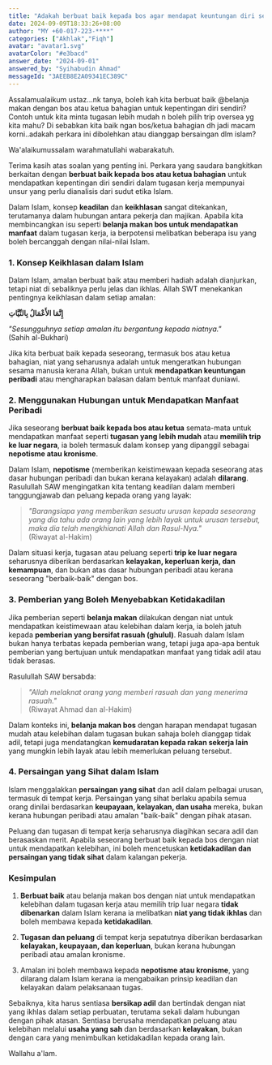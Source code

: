 ```yaml
---
title: "Adakah berbuat baik kepada bos agar mendapat keuntungan diri sendiri seperti tugasan mudah dan perjalanan ke luar negara dibenarkan dalam Islam?"
date: 2024-09-09T18:33:26+08:00
author: "MY +60-017-223-****"
categories: ["Akhlak","Fiqh"]
avatar: "avatar1.svg"
avatarColor: "#e3bacd"
answer_date: "2024-09-01"
answered_by: "Syihabudin Ahmad"
messageId: "3AEEB8E2A09341EC389C"
---
```


Assalamualaikum ustaz...nk tanya, boleh kah kita berbuat baik @belanja makan dengan bos atau ketua bahagian untuk kepentingan diri sendiri? Contoh untuk kita minta tugasan lebih mudah n boleh pilih trip oversea yg kita mahu? Di sebabkan kita baik ngan bos/ketua bahagian dh jadi macam korni..adakah perkara ini dibolehkan atau dianggap bersaingan dlm islam?

<!--more-->

Wa'alaikumussalam warahmatullahi wabarakatuh.

Terima kasih atas soalan yang penting ini. Perkara yang saudara bangkitkan berkaitan dengan **berbuat baik kepada bos atau ketua bahagian** untuk mendapatkan kepentingan diri sendiri dalam tugasan kerja mempunyai unsur yang perlu dianalisis dari sudut etika Islam.

Dalam Islam, konsep **keadilan** dan **keikhlasan** sangat ditekankan, terutamanya dalam hubungan antara pekerja dan majikan. Apabila kita membincangkan isu seperti **belanja makan bos untuk mendapatkan manfaat** dalam tugasan kerja, ia berpotensi melibatkan beberapa isu yang boleh bercanggah dengan nilai-nilai Islam.

### 1. **Konsep Keikhlasan dalam Islam**

Dalam Islam, amalan berbuat baik atau memberi hadiah adalah dianjurkan, tetapi niat di sebaliknya perlu jelas dan ikhlas. Allah SWT menekankan pentingnya keikhlasan dalam setiap amalan:

**إِنَّمَا الأَعْمَالُ بِالنِّيَّاتِ**

_"Sesungguhnya setiap amalan itu bergantung kepada niatnya."_  
(Sahih al-Bukhari)

Jika kita berbuat baik kepada seseorang, termasuk bos atau ketua bahagian, niat yang seharusnya adalah untuk mengeratkan hubungan sesama manusia kerana Allah, bukan untuk **mendapatkan keuntungan peribadi** atau mengharapkan balasan dalam bentuk manfaat duniawi.

### 2. **Menggunakan Hubungan untuk Mendapatkan Manfaat Peribadi**

Jika seseorang **berbuat baik kepada bos atau ketua** semata-mata untuk mendapatkan manfaat seperti **tugasan yang lebih mudah** atau **memilih trip ke luar negara**, ia boleh termasuk dalam konsep yang dipanggil sebagai **nepotisme atau kronisme**.

Dalam Islam, **nepotisme** (memberikan keistimewaan kepada seseorang atas dasar hubungan peribadi dan bukan kerana kelayakan) adalah **dilarang**. Rasulullah SAW mengingatkan kita tentang keadilan dalam memberi tanggungjawab dan peluang kepada orang yang layak:

> *"Barangsiapa yang memberikan sesuatu urusan kepada seseorang yang dia tahu ada orang lain yang lebih layak untuk urusan tersebut, maka dia telah mengkhianati Allah dan Rasul-Nya."*  
> (Riwayat al-Hakim)

Dalam situasi kerja, tugasan atau peluang seperti **trip ke luar negara** seharusnya diberikan berdasarkan **kelayakan, keperluan kerja, dan kemampuan**, dan bukan atas dasar hubungan peribadi atau kerana seseorang "berbaik-baik" dengan bos.

### 3. **Pemberian yang Boleh Menyebabkan Ketidakadilan**

Jika pemberian seperti **belanja makan** dilakukan dengan niat untuk mendapatkan keistimewaan atau kelebihan dalam kerja, ia boleh jatuh kepada **pemberian yang bersifat rasuah (ghulul)**. Rasuah dalam Islam bukan hanya terbatas kepada pemberian wang, tetapi juga apa-apa bentuk pemberian yang bertujuan untuk mendapatkan manfaat yang tidak adil atau tidak berasas.

Rasulullah SAW bersabda:

> *"Allah melaknat orang yang memberi rasuah dan yang menerima rasuah."*  
> (Riwayat Ahmad dan al-Hakim)

Dalam konteks ini, **belanja makan bos** dengan harapan mendapat tugasan mudah atau kelebihan dalam tugasan bukan sahaja boleh dianggap tidak adil, tetapi juga mendatangkan **kemudaratan kepada rakan sekerja lain** yang mungkin lebih layak atau lebih memerlukan peluang tersebut.

### 4. **Persaingan yang Sihat dalam Islam**

Islam menggalakkan **persaingan yang sihat** dan adil dalam pelbagai urusan, termasuk di tempat kerja. Persaingan yang sihat berlaku apabila semua orang dinilai berdasarkan **keupayaan, kelayakan, dan usaha** mereka, bukan kerana hubungan peribadi atau amalan "baik-baik" dengan pihak atasan.

Peluang dan tugasan di tempat kerja seharusnya diagihkan secara adil dan berasaskan merit. Apabila seseorang berbuat baik kepada bos dengan niat untuk mendapatkan kelebihan, ini boleh mencetuskan **ketidakadilan dan persaingan yang tidak sihat** dalam kalangan pekerja.

### Kesimpulan

1. **Berbuat baik** atau belanja makan bos dengan niat untuk mendapatkan kelebihan dalam tugasan kerja atau memilih trip luar negara **tidak dibenarkan** dalam Islam kerana ia melibatkan **niat yang tidak ikhlas** dan boleh membawa kepada **ketidakadilan**.
   
2. **Tugasan dan peluang** di tempat kerja sepatutnya diberikan berdasarkan **kelayakan, keupayaan, dan keperluan**, bukan kerana hubungan peribadi atau amalan kronisme.

3. Amalan ini boleh membawa kepada **nepotisme atau kronisme**, yang dilarang dalam Islam kerana ia mengabaikan prinsip keadilan dan kelayakan dalam pelaksanaan tugas.

Sebaiknya, kita harus sentiasa **bersikap adil** dan bertindak dengan niat yang ikhlas dalam setiap perbuatan, terutama sekali dalam hubungan dengan pihak atasan. Sentiasa berusaha mendapatkan peluang atau kelebihan melalui **usaha yang sah** dan berdasarkan **kelayakan**, bukan dengan cara yang menimbulkan ketidakadilan kepada orang lain.

Wallahu a'lam.
